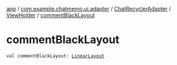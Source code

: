 [app](../../../index.md) / [com.example.chatmemo.ui.adapter](../../index.md) / [ChatRecyclerAdapter](../index.md) / [ViewHolder](index.md) / [commentBlackLayout](./comment-black-layout.md)

# commentBlackLayout

`val commentBlackLayout: `[`LinearLayout`](https://developer.android.com/reference/android/widget/LinearLayout.html)